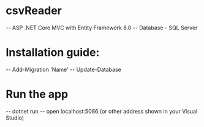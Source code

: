 # csvReader
-- ASP .NET Core MVC with Entity Framework 8.0
-- Database - SQL Server
# Installation guide:
-- Add-Migration 'Name'
-- Update-Database

# Run the app
-- dotnet run
-- open localhost:5086 (or other address shown in your Visual Studio)
